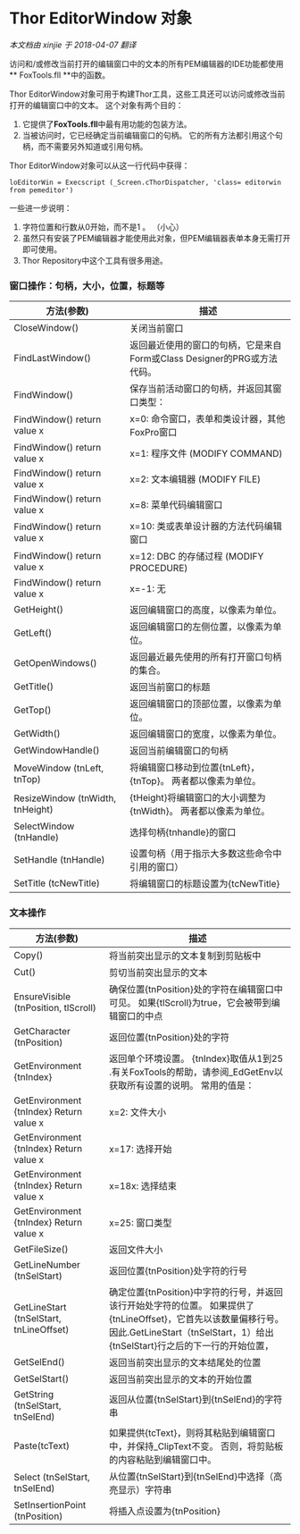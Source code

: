 ﻿Thor EditorWindow 对象
===
_本文档由 xinjie 于 2018-04-07 翻译_

访问和/或修改当前打开的编辑窗口中的文本的所有PEM编辑器的IDE功能都使用** FoxTools.fll **中的函数。

Thor EditorWindow对象可用于构建Thor工具，这些工具还可以访问或修改当前打开的编辑窗口中的文本。 这个对象有两个目的：

1.  它提供了**FoxTools.fll**中最有用功能的包装方法。
2.  当被访问时，它已经确定当前编辑窗口的句柄。 它的所有方法都引用这个句柄，而不需要另外知道或引用句柄。

Thor EditorWindow对象可以从这一行代码中获得：

```foxpro
loEditorWin = Execscript (_Screen.cThorDispatcher, 'class= editorwin from pemeditor')
```


一些进一步说明：

1.  字符位置和行数从0开始，而不是1 。 （小心）
2.  虽然只有安装了PEM编辑器才能使用此对象，但PEM编辑器表单本身无需打开即可使用。
3.  Thor Repository中这个工具有很多用途。

### 窗口操作：句柄，大小，位置，标题等

方法(参数)|描述
---|---
CloseWindow()|关闭当前窗口
FindLastWindow()|返回最近使用的窗口的句柄，它是来自Form或Class Designer的PRG或方法代码。
FindWindow() |保存当前活动窗口的句柄，并返回其窗口类型：
FindWindow() return value x|x=0: 命令窗口，表单和类设计器，其他FoxPro窗口|
FindWindow() return value x|x=1: 程序文件 (MODIFY COMMAND)|
FindWindow() return value x|x=2: 文本编辑器 (MODIFY FILE)|
FindWindow() return value x|x=8: 菜单代码编辑窗口|
FindWindow() return value x|x=10: 类或表单设计器的方法代码编辑窗口
FindWindow() return value x|x=12: DBC 的存储过程 (MODIFY PROCEDURE)
FindWindow() return value x|x=-1: 无
GetHeight()|返回编辑窗口的高度，以像素为单位。
GetLeft()|返回编辑窗口的左侧位置，以像素为单位。
GetOpenWindows()|返回最近最先使用的所有打开窗口句柄的集合。
GetTitle()|返回当前窗口的标题
GetTop()|返回编辑窗口的顶部位置，以像素为单位。
GetWidth()|返回编辑窗口的宽度，以像素为单位。
GetWindowHandle()|返回当前编辑窗口的句柄
MoveWindow (tnLeft, tnTop)|将编辑窗口移动到位置{tnLeft}，{tnTop}。 两者都以像素为单位。
ResizeWindow (tnWidth, tnHeight)|{tHeight}将编辑窗口的大小调整为{tnWidth}。 两者都以像素为单位。
SelectWindow (tnHandle)|选择句柄{tnhandle}的窗口
SetHandle (tnHandle)|设置句柄（用于指示大多数这些命令中引用的窗口）
SetTitle (tcNewTitle)|将编辑窗口的标题设置为{tcNewTitle}


### 文本操作

方法(参数)|描述|
---|---
Copy()|将当前突出显示的文本复制到剪贴板中
Cut()|剪切当前突出显示的文本
EnsureVisible (tnPosition, tlScroll)|确保位置{tnPosition}处的字符在编辑窗口中可见。 如果{tlScroll}为true，它会被带到编辑窗口的中点
GetCharacter (tnPosition)|返回位置{tnPosition}处的字符
GetEnvironment {tnIndex}|返回单个环境设置。 {tnIndex}取值从1到25 \.有关FoxTools的帮助，请参阅_EdGetEnv以获取所有设置的说明。 常用的值是：
GetEnvironment {tnIndex} Return value x|x=2: 文件大小
GetEnvironment {tnIndex} Return value x|x=17: 选择开始
GetEnvironment {tnIndex} Return value x|x=18x: 选择结束
GetEnvironment {tnIndex} Return value x|x=25: 窗口类型
GetFileSize()|返回文件大小
GetLineNumber (tnSelStart)|返回位置{tnPosition}处字符的行号
GetLineStart (tnSelStart, tnLineOffset)|确定位置{tnPosition}中字符的行号，并返回该行开始处字符的位置。 如果提供了{tnLineOffset}，它首先以该数量偏移行号。 因此.GetLineStart（tnSelStart，1）给出{tnSelStart}行之后的下一行的开始位置，
GetSelEnd()|返回当前突出显示的文本结尾处的位置
GetSelStart()|返回当前突出显示的文本的开始位置
GetString (tnSelStart, tnSelEnd)|返回从位置{tnSelStart}到{tnSelEnd}的字符串
Paste(tcText)|如果提供{tcText}，则将其粘贴到编辑窗口中，并保持_ClipText不变。 否则，将剪贴板的内容粘贴到编辑窗口中。
Select (tnSelStart, tnSelEnd)|从位置{tnSelStart}到{tnSelEnd}中选择（高亮显示）字符串
SetInsertionPoint (tnPosition)|将插入点设置为{tnPosition}
